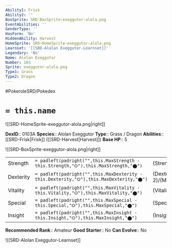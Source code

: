 ```yaml
---
Ability1: Frisk
Ability2: ''
BoxSprite: SRD-BoxSprite-exeggutor-alola.png
EventAbilities: ''
GenderType: ''
HasForm: 'No'
HiddenAbility: Harvest
HomeSprite: SRD-HomeSprite-exeggutor-alola.png
Learnset: '[[SRD-Alolan Exeggutor-Learnset]]'
Legendary: 'No'
Name: Alolan Exeggutor
Number: 103
Sprite: exeggutor-alola.png
Type1: Grass
Type2: Dragon
---
```


#PokeroleSRD/Pokedex

# `= this.name`

![[SRD-HomeSprite-exeggutor-alola.png|right]]

**DexID**:: 0103A
**Species**:: Alolan Exeggutor
**Type**:: Grass / Dragon
**Abilities**:: [[SRD-Frisk|Frisk]] ([[SRD-Harvest|Harvest]])
**Base HP**:: 5

![[SRD-BoxSprite-exeggutor-alola.png|right]]

|           |                                                                                        |                                          |
| --------- | -------------------------------------------------------------------------------------- | ---------------------------------------- |
| Strength  | `= padleft(padright("",this.MaxStrength - this.Strength,"⭘"),this.MaxStrength,"⬤")`    | (Strength::3)/(MaxStrength::6)   |
| Dexterity | `= padleft(padright("",this.MaxDexterity - this.Dexterity,"⭘"),this.MaxDexterity,"⬤")` | (Dexterity:: 2)/(MaxDexterity::4) |
| Vitality  | `= padleft(padright("",this.MaxVitality - this.Vitality,"⭘"),this.MaxVitality,"⬤")`    | (Vitality::2)/(MaxVitality::5)   |
| Special   | `= padleft(padright("",this.MaxSpecial - this.Special,"⭘"),this.MaxSpecial,"⬤")`       | (Special::3)/(MaxSpecial::7)     |
| Insight   | `= padleft(padright("",this.MaxInsight - this.Insight,"⭘"),this.MaxInsight,"⬤")`       | (Insight::2)/(MaxInsight::5)     |

**Recommended Rank**:: Amateur
**Good Starter**:: No
**Can Evolve**:: No

![[SRD-Alolan Exeggutor-Learnset]]